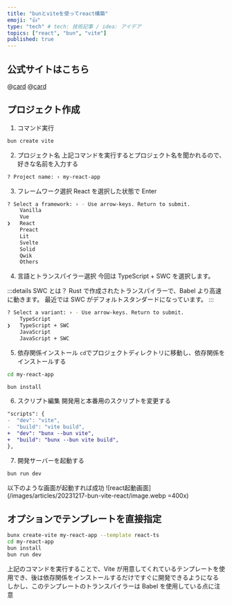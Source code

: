 ```yaml
---
title: "bunとviteを使ってreact構築"
emoji: "👍"
type: "tech" # tech: 技術記事 / idea: アイデア
topics: ["react", "bun", "vite"]
published: true
---
```


## 公式サイトはこちら

@[card](https://vitejs.dev/guide/)
@[card](https://bun.sh/guides/ecosystem/vite)

## プロジェクト作成

1. コマンド実行

```bash
bun create vite
```

2. プロジェクト名
   上記コマンドを実行するとプロジェクト名を聞かれるので、好きな名前を入力する

```bash
? Project name: › my-react-app
```

3. フレームワーク選択
   React を選択した状態で Enter

```bash
? Select a framework: › - Use arrow-keys. Return to submit.
    Vanilla
    Vue
❯   React
    Preact
    Lit
    Svelte
    Solid
    Qwik
    Others
```

4. 言語とトランスパイラー選択
   今回は TypeScript + SWC を選択します。

:::details SWC とは？
Rust で作成されたトランスパイラーで、Babel より高速に動きます。
最近では SWC がデフォルトスタンダードになっています。
:::

```bash
? Select a variant: › - Use arrow-keys. Return to submit.
    TypeScript
❯   TypeScript + SWC
    JavaScript
    JavaScript + SWC
```

5. 依存関係インストール
   `cd`でプロジェクトディレクトリに移動し、依存関係をインストールする

```bash
cd my-react-app
```

```bash
bun install
```

6. スクリプト編集
   開発用と本番用のスクリプトを変更する

```diff json
"scripts": {
-  "dev": "vite",
-  "build": "vite build",
+  "dev": "bunx --bun vite",
+  "build": "bunx --bun vite build",
},
```

7. 開発サーバーを起動する

```bash
bun run dev
```

以下のような画面が起動すれば成功
![react起動画面](/images/articles/20231217-bun-vite-react/image.webp =400x)

## オプションでテンプレートを直接指定

```bash
bunx create-vite my-react-app --template react-ts
cd my-react-app
bun install
bun run dev
```

上記のコマンドを実行することで、Vite が用意してくれているテンプレートを使用でき、後は依存関係をインストールするだけですぐに開発できるようになる
しかし、このテンプレートのトランスパイラーは Babel を使用している点に注意
